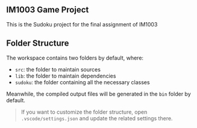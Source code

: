 ## IM1003 Game Project

This is the Sudoku project for the final assignment of IM1003

## Folder Structure

The workspace contains two folders by default, where:

- `src`: the folder to maintain sources
- `lib`: the folder to maintain dependencies
- `sudoku`: the folder containing all the necessary classes

Meanwhile, the compiled output files will be generated in the `bin` folder by default.

> If you want to customize the folder structure, open `.vscode/settings.json` and update the related settings there.
